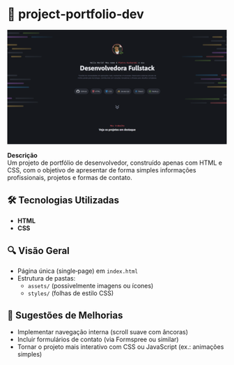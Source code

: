# 📖 project‑portfolio‑dev

![Captura de tela de um portal de notícias com design responsivo](assets/images/Captura%20de%20tela%202025-08-07%20234528.png)

**Descrição**  
Um projeto de portfólio de desenvolvedor, construído apenas com HTML e CSS, com o objetivo de apresentar de forma simples informações profissionais, projetos e formas de contato.


## 🛠️ Tecnologias Utilizadas

- **HTML** 
- **CSS** 

## 🔍 Visão Geral

- Página única (single‑page) em `index.html`
- Estrutura de pastas:
  - `assets/` (possivelmente imagens ou ícones)
  - `styles/` (folhas de estilo CSS)

## 🚀 Sugestões de Melhorias 

- Implementar navegação interna (scroll suave com âncoras)
- Incluir formulários de contato (via Formspree ou similar)
- Tornar o projeto mais interativo com CSS ou JavaScript (ex.: animações simples)